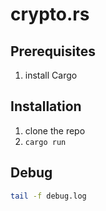 # crypto.rs

## Prerequisites

1. install Cargo

## Installation

1. clone the repo
2. `cargo run`

## Debug
```bash
tail -f debug.log
```
